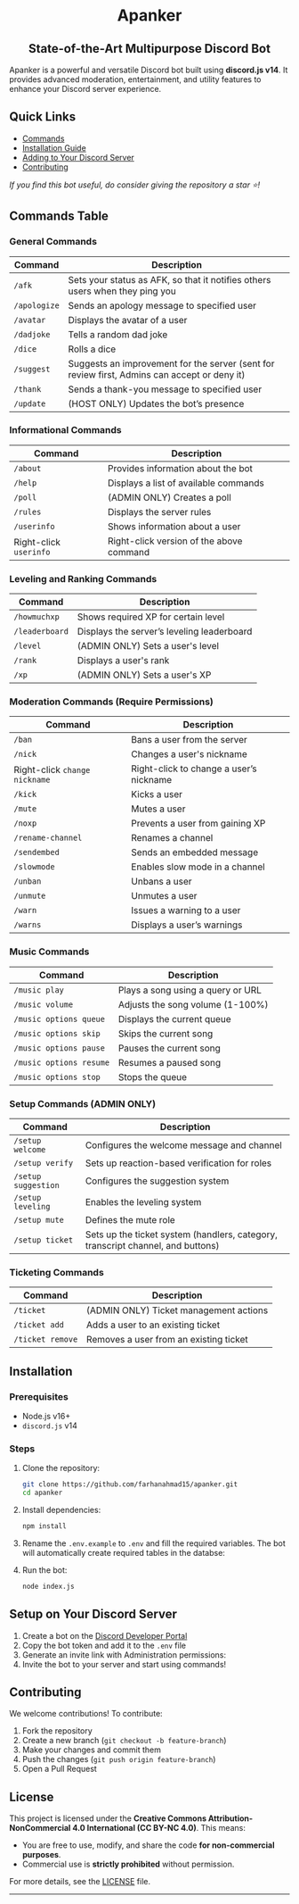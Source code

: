 # <div align="center">Apanker</div>

## <div align="center">State-of-the-Art Multipurpose Discord Bot</div>

Apanker is a powerful and versatile Discord bot built using **discord.js v14**. It provides advanced moderation, entertainment, and utility features to enhance your Discord server experience.

## Quick Links
- [Commands](#commands-table)
- [Installation Guide](#installation)
- [Adding to Your Discord Server](#setup-on-your-discord-server)
- [Contributing](#contributing)

*If you find this bot useful, do consider giving the repository a star ⭐!*


## Commands Table

### General Commands
| Command  | Description |
|----------|------------|
| `/afk` | Sets your status as AFK, so that it notifies others users when they ping you |
| `/apologize` | Sends an apology message to specified user|
| `/avatar` | Displays the avatar of a user |
| `/dadjoke` | Tells a random dad joke |
| `/dice` | Rolls a dice |
| `/suggest` | Suggests an improvement for the server (sent for review first, Admins can accept or deny it) |
| `/thank` | Sends a thank-you message to specified user|
| `/update` | (HOST ONLY) Updates the bot’s presence |

### Informational Commands
| Command  | Description |
|----------|------------|
| `/about` | Provides information about the bot |
| `/help` | Displays a list of available commands |
| `/poll` | (ADMIN ONLY) Creates a poll |
| `/rules` | Displays the server rules |
| `/userinfo` | Shows information about a user |
| Right-click `userinfo` | Right-click version of the above command |

### Leveling and Ranking Commands
| Command  | Description |
|----------|------------|
| `/howmuchxp` | Shows required XP for certain level |
| `/leaderboard` | Displays the server’s leveling leaderboard |
| `/level` | (ADMIN ONLY) Sets a user's level |
| `/rank` | Displays a user's rank |
| `/xp` | (ADMIN ONLY) Sets a user's XP |

### Moderation Commands (Require Permissions)
| Command  | Description |
|----------|------------|
| `/ban` | Bans a user from the server |
| `/nick` | Changes a user's nickname |
| Right-click `change nickname` | Right-click to change a user’s nickname |
| `/kick` | Kicks a user |
| `/mute` | Mutes a user |
| `/noxp` | Prevents a user from gaining XP |
| `/rename-channel` | Renames a channel |
| `/sendembed` | Sends an embedded message |
| `/slowmode` | Enables slow mode in a channel |
| `/unban` | Unbans a user |
| `/unmute` | Unmutes a user |
| `/warn` | Issues a warning to a user |
| `/warns` | Displays a user’s warnings |

### Music Commands
| Command  | Description |
|----------|------------|
| `/music play` | Plays a song using a query or URL |
| `/music volume` | Adjusts the song volume (1-100%) |
| `/music options queue` | Displays the current queue |
| `/music options skip` | Skips the current song |
| `/music options pause` | Pauses the current song |
| `/music options resume` | Resumes a paused song |
| `/music options stop` | Stops the queue |


### Setup Commands (ADMIN ONLY)
| Command  | Description |
|----------|------------|
| `/setup welcome` | Configures the welcome message and channel |
| `/setup verify` | Sets up reaction-based verification for roles |
| `/setup suggestion` | Configures the suggestion system |
| `/setup leveling` | Enables the leveling system |
| `/setup mute` | Defines the mute role |
| `/setup ticket` | Sets up the ticket system (handlers, category, transcript channel, and buttons) |

### Ticketing Commands
| Command  | Description |
|----------|------------|
| `/ticket` | (ADMIN ONLY) Ticket management actions |
| `/ticket add` | Adds a user to an existing ticket |
| `/ticket remove` | Removes a user from an existing ticket |

## Installation
### Prerequisites
- Node.js v16+
- `discord.js` v14

### Steps
1. Clone the repository:
   ```bash
   git clone https://github.com/farhanahmad15/apanker.git
   cd apanker
   ```
2. Install dependencies:
   ```bash
   npm install
   ```
3. Rename the `.env.example` to `.env` and fill the required variables. The bot will automatically create required tables in the databse:

4. Run the bot:
   ```bash
   node index.js
   ```

## Setup on Your Discord Server
1. Create a bot on the [Discord Developer Portal](https://discord.com/developers/applications)
2. Copy the bot token and add it to the `.env` file
3. Generate an invite link with Administration permissions:
4. Invite the bot to your server and start using commands!

## Contributing
We welcome contributions! To contribute:
1. Fork the repository
2. Create a new branch (`git checkout -b feature-branch`)
3. Make your changes and commit them
4. Push the changes (`git push origin feature-branch`)
5. Open a Pull Request

## License
This project is licensed under the **Creative Commons Attribution-NonCommercial 4.0 International (CC BY-NC 4.0)**. This means:
- You are free to use, modify, and share the code **for non-commercial purposes**.
- Commercial use is **strictly prohibited** without permission.

For more details, see the [LICENSE](LICENSE) file.

---

